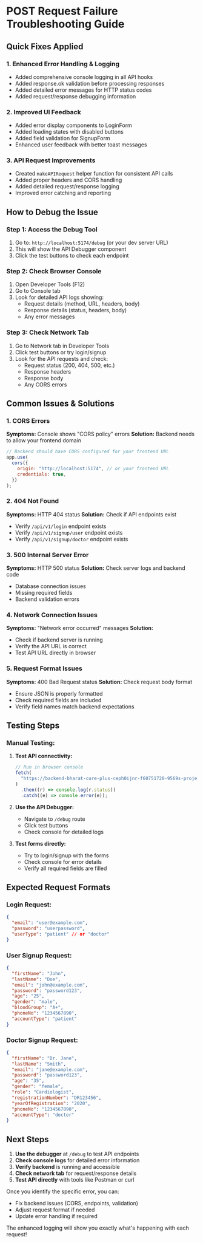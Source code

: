 # POST Request Failure Troubleshooting Guide

## Quick Fixes Applied

### 1. **Enhanced Error Handling & Logging**

- Added comprehensive console logging in all API hooks
- Added response.ok validation before processing responses
- Added detailed error messages for HTTP status codes
- Added request/response debugging information

### 2. **Improved UI Feedback**

- Added error display components to LoginForm
- Added loading states with disabled buttons
- Added field validation for SignupForm
- Enhanced user feedback with better toast messages

### 3. **API Request Improvements**

- Created `makeAPIRequest` helper function for consistent API calls
- Added proper headers and CORS handling
- Added detailed request/response logging
- Improved error catching and reporting

## How to Debug the Issue

### Step 1: Access the Debug Tool

1. Go to: `http://localhost:5174/debug` (or your dev server URL)
2. This will show the API Debugger component
3. Click the test buttons to check each endpoint

### Step 2: Check Browser Console

1. Open Developer Tools (F12)
2. Go to Console tab
3. Look for detailed API logs showing:
   - Request details (method, URL, headers, body)
   - Response details (status, headers, body)
   - Any error messages

### Step 3: Check Network Tab

1. Go to Network tab in Developer Tools
2. Click test buttons or try login/signup
3. Look for the API requests and check:
   - Request status (200, 404, 500, etc.)
   - Response headers
   - Response body
   - Any CORS errors

## Common Issues & Solutions

### 1. **CORS Errors**

**Symptoms:** Console shows "CORS policy" errors
**Solution:** Backend needs to allow your frontend domain

```javascript
// Backend should have CORS configured for your frontend URL
app.use(
  cors({
    origin: "http://localhost:5174", // or your frontend URL
    credentials: true,
  })
);
```

### 2. **404 Not Found**

**Symptoms:** HTTP 404 status
**Solution:** Check if API endpoints exist

- Verify `/api/v1/login` endpoint exists
- Verify `/api/v1/signup/user` endpoint exists
- Verify `/api/v1/signup/doctor` endpoint exists

### 3. **500 Internal Server Error**

**Symptoms:** HTTP 500 status
**Solution:** Check server logs and backend code

- Database connection issues
- Missing required fields
- Backend validation errors

### 4. **Network Connection Issues**

**Symptoms:** "Network error occurred" messages
**Solution:**

- Check if backend server is running
- Verify the API URL is correct
- Test API URL directly in browser

### 5. **Request Format Issues**

**Symptoms:** 400 Bad Request status
**Solution:** Check request body format

- Ensure JSON is properly formatted
- Check required fields are included
- Verify field names match backend expectations

## Testing Steps

### Manual Testing:

1. **Test API connectivity:**

   ```javascript
   // Run in browser console
   fetch(
     "https://backend-bharat-cure-plus-ceph0ijnr-f60751720-9569s-projects.vercel.app/api/v1/test"
   )
     .then((r) => console.log(r.status))
     .catch((e) => console.error(e));
   ```

2. **Use the API Debugger:**

   - Navigate to `/debug` route
   - Click test buttons
   - Check console for detailed logs

3. **Test forms directly:**
   - Try to login/signup with the forms
   - Check console for error details
   - Verify all required fields are filled

## Expected Request Formats

### Login Request:

```json
{
  "email": "user@example.com",
  "password": "userpassword",
  "userType": "patient" // or "doctor"
}
```

### User Signup Request:

```json
{
  "firstName": "John",
  "lastName": "Doe",
  "email": "john@example.com",
  "password": "password123",
  "age": "25",
  "gender": "male",
  "bloodGroup": "A+",
  "phoneNo": "1234567890",
  "accountType": "patient"
}
```

### Doctor Signup Request:

```json
{
  "firstName": "Dr. Jane",
  "lastName": "Smith",
  "email": "jane@example.com",
  "password": "password123",
  "age": "35",
  "gender": "female",
  "role": "Cardiologist",
  "registrationNumber": "DR123456",
  "yearOfRegistration": "2020",
  "phoneNo": "1234567890",
  "accountType": "doctor"
}
```

## Next Steps

1. **Use the debugger** at `/debug` to test API endpoints
2. **Check console logs** for detailed error information
3. **Verify backend** is running and accessible
4. **Check network tab** for request/response details
5. **Test API directly** with tools like Postman or curl

Once you identify the specific error, you can:

- Fix backend issues (CORS, endpoints, validation)
- Adjust request format if needed
- Update error handling if required

The enhanced logging will show you exactly what's happening with each request!
